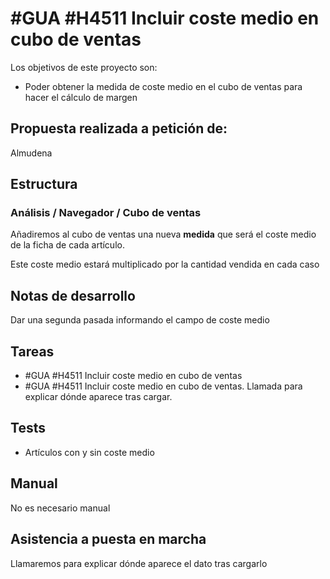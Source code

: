 # #GUA #H4511 Incluir coste medio en cubo de ventas

Los objetivos de este proyecto son:
+ Poder obtener la medida de coste medio en el cubo de ventas para hacer el cálculo de margen

## Propuesta realizada a petición de:
Almudena

## Estructura

### Análisis / Navegador / Cubo de ventas

Añadiremos al cubo de ventas una nueva __medida__ que será el coste medio de la ficha de cada artículo.

Este coste medio estará multiplicado por la cantidad vendida en cada caso

## Notas de desarrollo
Dar una segunda pasada informando el campo de coste medio

## Tareas
* #GUA #H4511 Incluir coste medio en cubo de ventas
* #GUA #H4511 Incluir coste medio en cubo de ventas. Llamada para explicar dónde aparece tras cargar.

## Tests
+ Artículos con y sin coste medio

## Manual
No es necesario manual

## Asistencia a puesta en marcha
Llamaremos para explicar dónde aparece el dato tras cargarlo
